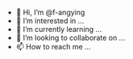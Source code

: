 - 👋 Hi, I’m @f-angying
- 👀 I’m interested in ...
- 🌱 I’m currently learning ...
- 💞️ I’m looking to collaborate on ...
- 📫 How to reach me ...

<!---
f-angying/f-angying is a ✨ special ✨ repository because its `README.md` (this file) appears on your GitHub profile.
You can click the Preview link to take a look at your changes.
--->
